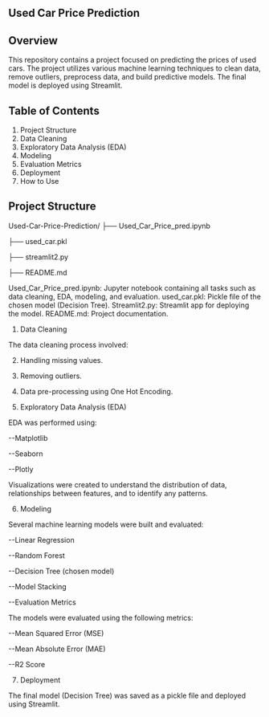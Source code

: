 Used Car Price Prediction
-----------
Overview
---------
This repository contains a project focused on predicting the prices of used cars. The project utilizes various machine learning techniques to clean data, remove outliers, preprocess data, and build predictive models. The final model is deployed using Streamlit.

Table of Contents
----------

1. Project Structure
2. Data Cleaning
3. Exploratory Data Analysis (EDA)
4. Modeling
5. Evaluation Metrics
6. Deployment
7. How to Use

Project Structure
-------------

Used-Car-Price-Prediction/
├── Used_Car_Price_pred.ipynb

├── used_car.pkl

├── streamlit2.py

├── README.md

Used_Car_Price_pred.ipynb: Jupyter notebook containing all tasks such as data cleaning, EDA, modeling, and evaluation.
used_car.pkl: Pickle file of the chosen model (Decision Tree).
Streamlit2.py: Streamlit app for deploying the model.
README.md: Project documentation.


1. Data Cleaning

The data cleaning process involved:

2. Handling missing values.

3. Removing outliers.

4. Data pre-processing using One Hot Encoding.

5. Exploratory Data Analysis (EDA)

EDA was performed using:

--Matplotlib

--Seaborn

--Plotly

Visualizations were created to understand the distribution of data, relationships between features, and to identify any patterns.

6. Modeling

Several machine learning models were built and evaluated:

--Linear Regression

--Random Forest

--Decision Tree (chosen model)

--Model Stacking

--Evaluation Metrics

The models were evaluated using the following metrics:

--Mean Squared Error (MSE)

--Mean Absolute Error (MAE)

--R2 Score

7. Deployment

The final model (Decision Tree) was saved as a pickle file and deployed using Streamlit.
